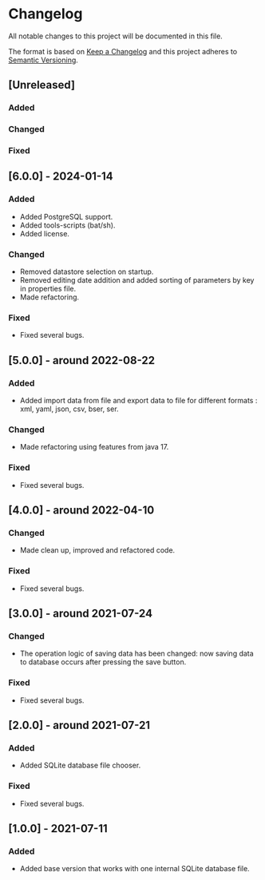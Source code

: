 # Changelog

All notable changes to this project will be documented in this file.
 
The format is based on [Keep a Changelog](http://keepachangelog.com/)
and this project adheres to [Semantic Versioning](http://semver.org/).
 
## [Unreleased]

### Added

### Changed

### Fixed

## [6.0.0] - 2024-01-14

### Added

- Added PostgreSQL support.
- Added tools-scripts (bat/sh).
- Added license.

### Changed

- Removed datastore selection on startup.
- Removed editing date addition and added sorting of parameters by key in properties file.
- Made refactoring.

### Fixed

- Fixed several bugs.

## [5.0.0] - around 2022-08-22

### Added

- Added import data from file and export data to file for different formats : xml, yaml, json, csv, bser, ser.

### Changed

- Made refactoring using features from java 17.

### Fixed

- Fixed several bugs.

## [4.0.0] - around 2022-04-10

### Changed

- Made clean up, improved and refactored code.

### Fixed

- Fixed several bugs.

## [3.0.0] - around 2021-07-24

### Changed

- The operation logic of saving data has been changed: now saving data to database occurs after pressing the save button.

### Fixed

- Fixed several bugs.

## [2.0.0] - around 2021-07-21

### Added

- Added SQLite database file chooser.

### Fixed

- Fixed several bugs.

## [1.0.0] - 2021-07-11

### Added

- Added base version that works with one internal SQLite database file.

